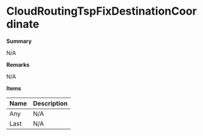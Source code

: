 # CloudRoutingTspFixDestinationCoordinate

**Summary**

N/A

**Remarks**

N/A

**Items**

|Name|Description|
|---|---|
|Any|N/A|
|Last|N/A|

